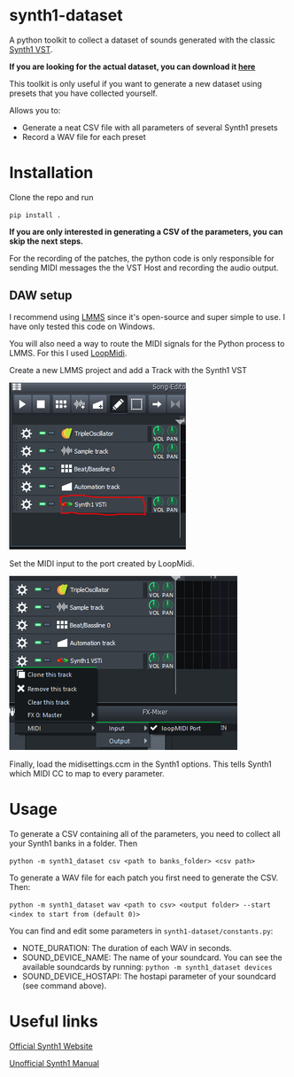 # synth1-dataset
A python toolkit to collect a dataset of sounds generated with the classic [Synth1 VST](https://daichilab.sakura.ne.jp/softsynth/index.html).

**If you are looking for the actual dataset, you can download it [here]()**

This toolkit is only useful if you want to generate a new dataset using presets that you have collected yourself. 

Allows you to:
- Generate a neat CSV file with all parameters of several Synth1 presets
- Record a WAV file for each preset

# Installation

Clone the repo and run 

`pip install .`

__If you are only interested in generating a CSV of the parameters, you can skip the next steps.__

For the recording of the patches, the python code is only responsible for sending MIDI messages the the VST Host and recording the audio output.  

## DAW setup
I recommend using [LMMS](https://lmms.io/) since it's open-source and super simple to use. I have only tested this code on Windows. 

You will also need a way to route the MIDI signals for the Python process to LMMS. For this I used [LoopMidi](https://www.tobias-erichsen.de/software/loopmidi.html).

Create a new LMMS project and add a Track with the Synth1 VST

![Screenshot 1](imgs/lmms1.png)

Set the MIDI input to the port created by LoopMidi.

![Screenshot 2](imgs/lmms2.png)

Finally, load the midisettings.ccm in the Synth1 options. This tells Synth1 which MIDI CC to map to every parameter.


# Usage
To generate a CSV containing all of the parameters, you need to collect all your Synth1 banks in a folder. Then

```python -m synth1_dataset csv <path to banks_folder> <csv path>```


To generate a WAV file for each patch you first need to generate the CSV. Then:

```python -m synth1_dataset wav <path to csv> <output folder> --start <index to start from (default 0)>```

You can find and edit some parameters in `synth1-dataset/constants.py`:
- NOTE_DURATION: The duration of each WAV in seconds.
- SOUND_DEVICE_NAME: The name of your soundcard. You can see the available soundcards by running: `python -m synth1_dataset devices`
- SOUND_DEVICE_HOSTAPI: The hostapi parameter of your soundcard (see command above).

# Useful links

[Official Synth1 Website](https://daichilab.sakura.ne.jp/softsynth/index.html)

[Unofficial Synth1 Manual](https://sound.eti.pg.gda.pl/student/eim/doc/Synth1.pdf)
